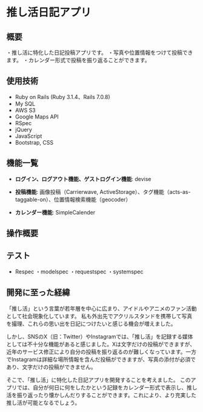 # 推し活日記アプリ

## 概要

・推し活に特化した日記投稿アプリです。
・写真や位置情報をつけて投稿できます。
・カレンダー形式で投稿を振り返ることができます。

## 使用技術

- Ruby on Rails (Ruby 3.1.4、Rails 7.0.8)
- My SQL
- AWS S3
- Google Maps API
- RSpec
- jQuery
- JavaScript
- Bootstrap, CSS

## 機能一覧

- **ログイン、ログアウト機能、ゲストログイン機能**: devise

- **投稿機能**: 画像投稿（Carrierwave, ActiveStorage）、タグ機能（acts-as-taggable-on）、位置情報検索機能（geocoder）

- **カレンダー機能**: SimpleCalender

## 操作概要


## テスト
- Respec
・modelspec
・requestspec
・systemspec

## 開発に至った経緯

「推し活」という言葉が若年層を中心に広まり、アイドルやアニメのファン活動として社会現象化しています。
私も外出先でアクリルスタンドを携帯して写真を撮理、これらの思い出を日記につけたいと感じる機会が増えました。

しかし、SNSのX（旧：Twitter）やInstagramでは、「推し活」を記録する媒体としては不十分な機能があると感じました。Xは文字だけの投稿ができますが、近年のサービス修正により自分の投稿を振り返るのが難しくなっています。一方でInstagramは詳細な場所情報を含んだ投稿ができますが、写真の添付が必須であり、文字だけの投稿ができません。

そこで、「推し活」に特化した日記アプリを開発することを考えました。
このアプリでは、自分が何日に何をしたかという記録をカレンダー形式で表示し、推し活を振り返ったり懐かしんだりすることができます。これにより、より充実した推し活が可能となるでしょう。
